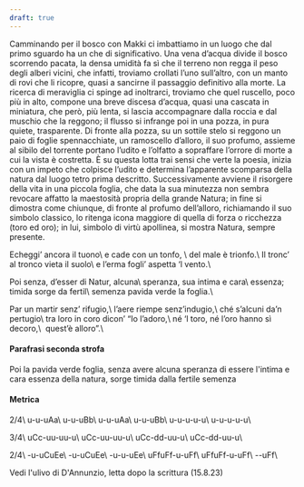 ```yaml
---
draft: true
---
```


Camminando per il bosco con Makki ci imbattiamo in un luogo che dal primo sguardo ha un che di significativo. Una vena d’acqua divide il bosco scorrendo pacata, la densa umidità fa sì che il terreno non regga il peso degli alberi vicini, che infatti, troviamo crollati l’uno sull’altro, con un manto di rovi che li ricopre, quasi a sancirne il passaggio definitivo alla morte. La ricerca di meraviglia ci spinge ad inoltrarci, troviamo che quel ruscello, poco più in alto, compone una breve discesa d’acqua, quasi una cascata in miniatura, che però, più lenta, si lascia accompagnare dalla roccia e dal muschio che la reggono; il flusso si infrange poi in una pozza, in pura quiete, trasparente. Di fronte alla pozza, su un sottile stelo si reggono un paio di foglie spennacchiate, un ramoscello d’alloro, il suo profumo, assieme al sibilo del torrente portano l’udito e l’olfatto a sopraffare l’orrore di morte a cui la vista è costretta. È su questa lotta trai sensi che verte la poesia, inizia con un impeto che colpisce l’udito e determina l’apparente scomparsa della natura dal luogo tetro prima descritto. Successivamente avviene il risorgere della vita in una piccola foglia, che data la sua minutezza non sembra revocare affatto la maestosità propria della grande Natura; in fine si dimostra come chiunque, di fronte al profumo dell’alloro, richiamando il suo simbolo classico, lo ritenga icona maggiore di quella di forza o ricchezza (toro ed oro); in lui, simbolo di virtù apollinea, si mostra Natura, sempre presente.

Echeggi’ ancora il tuono\\
e cade con un tonfo, \\
del male è trionfo.\\
Il tronc’ al tronco vieta il suolo\\
e l’erma fogli’ aspetta ‘l vento.\\

Poi senza, d’esser di Natur, alcuna\\
speranza, sua intima e cara\\
essenza; timida sorge da fertil\\
semenza pavida verde la foglia.\\

Par un martir senz’ rifugio,\\
l’aere riempe senz’indugio,\\
ché s’alcuni da’n pertugio\\
tra loro in coro dicon’ “Io l’adoro,\\
né ‘l toro, né l’oro hanno sì decoro,\\ 
quest’è alloro”.\\

#### Parafrasi seconda strofa
Poi la pavida verde foglia, senza avere alcuna speranza di essere l'intima e cara essenza della natura, sorge timida dalla fertile semenza

#### Metrica
2/4\\
u-u-uAa\\
u-u-uBb\\
u-u-uAa\\
u-u-uBb\\
u-u-u-u-u\\
u-u-u-u-u\\

3/4\\
uCc-uu-uu-u\\
uCc-uu-uu-u\\
uCc-dd-uu-u\\
uCc-dd-uu-u\\

2/4\\
-u-uCuEe\\
-u-uCuEe\\
-u-u-uEe\\
uFfuFf-u-uFf\\
uFfuFf-u-uFf\\
--uFf\\

Vedi l'ulivo di D'Annunzio, letta dopo la scrittura (15.8.23)